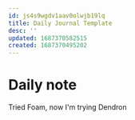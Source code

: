 ```yaml
---
id: js4s9wgdv1aav0olwjb19lq
title: Daily Journal Template
desc: ''
updated: 1687370582515
created: 1687370495202
---
```


# Daily note

Tried Foam, now I'm trying Dendron
